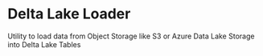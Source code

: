 # Delta Lake Loader

Utility to load data from Object Storage like S3 or Azure Data Lake Storage into Delta Lake Tables
